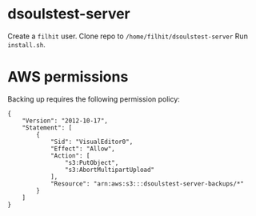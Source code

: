 # dsoulstest-server

Create a `filhit` user.
Clone repo to `/home/filhit/dsoulstest-server`
Run `install.sh`.

# AWS permissions

Backing up requires the following permission policy:

```
{
    "Version": "2012-10-17",
    "Statement": [
        {
            "Sid": "VisualEditor0",
            "Effect": "Allow",
            "Action": [
                "s3:PutObject",
                "s3:AbortMultipartUpload"
            ],
            "Resource": "arn:aws:s3:::dsoulstest-server-backups/*"
        }
    ]
}
```
